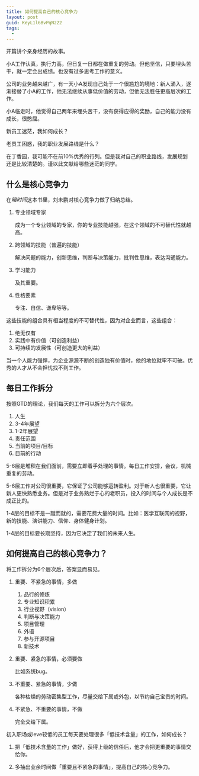 ```yaml
---
title: 如何提高自己的核心竞争力
layout: post
guid: KeyL1l6BvPqN222
tags:
  - 
---
```


开篇讲个亲身经历的故事。

小A工作认真，执行力高，但日复一日都在做重复的劳动。但他坚信，只要埋头苦干，就一定会出成绩。也没有过多思考工作的意义。

公司的业务越来越广，有一天小A发现自己处于一个很尴尬的境地：新人涌入，逐渐接替了小A的工作，他无法继续从事低价值的劳动，但他无法胜任更高层次的工作。

小A临走时，他觉得自己两年来埋头苦干，没有获得应得的奖励，自己的能力没有成长，很憋屈。

新员工迷茫，我如何成长？

老员工困惑，我的职业发展路线是什么？

在丁香园，我可能不在前10%优秀的行列。但是我对自己的职业路线，发展规划还是比较清楚的。谨以此文献给哪些迷茫的同学。

## 什么是核心竞争力

在*暗时间*这本书里，刘未鹏对核心竞争力做了归纳总结。

1. 专业领域专家
	
	成为一个专业领域的专家，你的专业技能越强，在这个领域的不可替代性就越高。
	
2. 跨领域的技能（普遍的技能）

	解决问题的能力，创新思维，判断与决策能力，批判性思维，表达沟通能力。
	
3. 学习能力

	及其重要。

4. 性格要素

	专注、自信、谦卑等等。

这些技能的组合具有相当程度的不可替代性，因为对企业而言，这些组合：

1. 绝无仅有
2. 实践中有价值（可创造利益）
3. 可持续的发展性（可创造更大的利益）

当一个人能力强悍，为企业源源不断的创造独有价值时，他的地位就牢不可破。优秀的人才从不会担忧找不到工作。

## 每日工作拆分

按照GTD的理论，我们每天的工作可以拆分为六个层次。

1. 人生
2. 3-4年展望
3. 1-2年展望
4. 责任范围
5. 当前的项目/目标
6. 目前的行动

5-6层是堆积在我们面前，需要立即着手处理的事情。每日工作安排，会议，机械重复的劳动。

5-6层工作对公司很重要，它保证了公司能够运转盈利。对于新人也很重要，它让新人更快熟悉业务。但是对于业务熟烂于心的老职员，投入的时间与个人成长是不成正比的。


1-4层的目标不是一蹴而就的，需要花费大量的时间。比如：医学互联网的视野，新的技能、演讲能力、信仰、身体健身计划。

1-4层的目标要长期坚持，因为它决定了我们的未来人生。

## 如何提高自己的核心竞争力？

将工作拆分为6个层次后，答案显而易见。

1. 重要、不紧急的事情，多做
	
	1. 品行的修炼
	2. 专业知识积累
	3. 行业视野（vision）
	4. 判断与决策能力
	5. 项目管理
	6. 外语
	7. 参与开源项目
	8. 新技术
	
2. 重要、紧急的事情，必须要做
	
	比如系统bug。
	
3. 不重要、紧急的事情，少做

	各种枯燥的劳动密集型工作，尽量交给下属或外包，以节约自己宝贵的时间。
	

4. 不紧急、不重要的事情，不做

	完全交给下属。

初入职场或leve较低的员工每天要处理很多「低技术含量」的工作，如何成长？

1. 把「低技术含量的工作」做好，获得上级的信任后，他才会把更重要的事情交给你。

2. 多抽出业余时间做「重要且不紧急的事情」，提高自己的核心竞争力。







